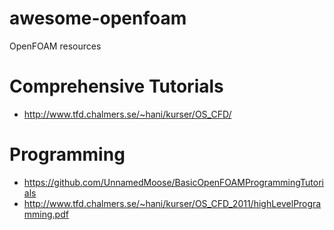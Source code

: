 # awesome-openfoam
OpenFOAM resources

# Comprehensive Tutorials
- http://www.tfd.chalmers.se/~hani/kurser/OS_CFD/

# Programming
- https://github.com/UnnamedMoose/BasicOpenFOAMProgrammingTutorials
- http://www.tfd.chalmers.se/~hani/kurser/OS_CFD_2011/highLevelProgramming.pdf

